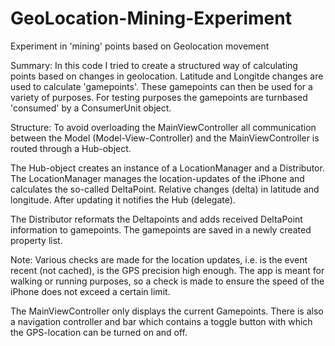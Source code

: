 GeoLocation-Mining-Experiment
=============================

Experiment in 'mining' points based on Geolocation movement

Summary:
In this code I tried to create a structured way of calculating points based on changes in geolocation.
Latitude and Longitde changes are used to calculate 'gamepoints'. These gamepoints can then be used for a 
variety of purposes.
For testing purposes the gamepoints are turnbased 'consumed' by a ConsumerUnit object.

Structure:
To avoid overloading the MainViewController all communication between the Model (Model-View-Controller) and
the MainViewController is routed through a Hub-object.

The Hub-object creates an instance of a LocationManager and a Distributor.
The LocationManager manages the location-updates of the iPhone and calculates the so-called DeltaPoint. Relative 
changes (delta) in latitude and longitude. After updating it notifies the Hub (delegate).

The Distributor reformats the Deltapoints and adds received DeltaPoint information to gamepoints.
The gamepoints are saved in a newly created property list.

Note:
Various checks are made for the location updates, i.e. is the event recent (not cached), is the GPS precision high enough.
The app is meant for walking or running purposes, so a check is made to ensure the speed of the iPhone does not exceed
a certain limit.

The MainViewController only displays the current Gamepoints. There is also a navigation controller and bar which
contains a toggle button with which the GPS-location can be turned on and off.
